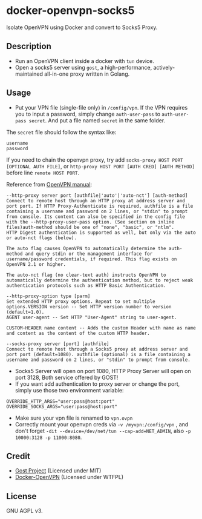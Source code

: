 # docker-openvpn-socks5

Isolate OpenVPN using Docker and convert to Socks5 Proxy.

## Description

- Run an OpenVPN client inside a docker with `tun` device.
- Open a socks5 server using `gost`, a high-performance, actively-maintained all-in-one proxy written in Golang.

## Usage

- Put your VPN file (single-file only) in `/config/vpn`.
  If the VPN requires you to input a password, simply change `auth-user-pass` to `auth-user-pass secret`. And put a file named `secret` in the same folder.

The `secret` file should follow the syntax like:

```
username
password
```

If you need to chain the openvpn proxy, try add `socks-proxy HOST PORT [OPTIONAL AUTH FILE]`, or `http-proxy HOST PORT [AUTH CRED] [AUTH METHOD]` before line `remote HOST PORT`. 

Reference from [OpenVPN manual](https://openvpn.net/community-resources/reference-manual-for-openvpn-2-4/):

```
--http-proxy server port [authfile|'auto'|'auto-nct'] [auth-method]
Connect to remote host through an HTTP proxy at address server and port port. If HTTP Proxy-Authenticate is required, authfile is a file containing a username and password on 2 lines, or "stdin" to prompt from console. Its content can also be specified in the config file with the --http-proxy-user-pass option. (See section on inline files)auth-method should be one of "none", "basic", or "ntlm".
HTTP Digest authentication is supported as well, but only via the auto or auto-nct flags (below).

The auto flag causes OpenVPN to automatically determine the auth-method and query stdin or the management interface for username/password credentials, if required. This flag exists on OpenVPN 2.1 or higher.

The auto-nct flag (no clear-text auth) instructs OpenVPN to automatically determine the authentication method, but to reject weak authentication protocols such as HTTP Basic Authentication.

--http-proxy-option type [parm]
Set extended HTTP proxy options. Repeat to set multiple options.VERSION version -- Set HTTP version number to version (default=1.0).
AGENT user-agent -- Set HTTP "User-Agent" string to user-agent.

CUSTOM-HEADER name content -- Adds the custom Header with name as name and content as the content of the custom HTTP header.

--socks-proxy server [port] [authfile]
Connect to remote host through a Socks5 proxy at address server and port port (default=1080). authfile (optional) is a file containing a username and password on 2 lines, or "stdin" to prompt from console.
```

- Socks5 Server will open on port 1080, HTTP Proxy Server will open on port 3128, Both service offered by GOST!
- If you want add authentication to proxy server or change the port, simply use those two environment variable:

```
OVERRIDE_HTTP_ARGS="user:pass@host:port"
OVERRIDE_SOCKS_ARGS="user:pass@host:port"
```

- Make sure your vpn file is renamed to `vpn.ovpn`
- Correctly mount your openvpn creds via `-v /myvpn:/config/vpn` , and don't forget `-dit --device=/dev/net/tun --cap-add=NET_ADMIN`, also `-p 10000:3128 -p 11000:8080`.

## Credit

- [Gost Project](https://github.com/ginuerzh/gost) (Licensed under MIT)
- [Docker-OpenVPN](https://github.com/curve25519xsalsa20poly1305/docker-openvpn) (Licensed under WTFPL)

## License

GNU AGPL v3.

